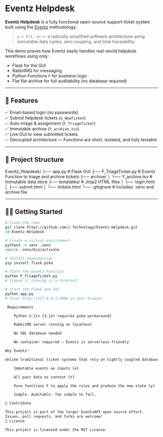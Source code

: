 # Eventz Helpdesk

**Eventz Helpdesk** is a fully functional open-source support ticket system built using the [Eventz](https://github.com/i-Technology/EventzAPI) methodology:  
> `y = F(Y, e)` — a radically simplified software architecture using immutable data tuples, zero coupling, and total traceability.

This demo proves how Eventz easily handles real-world helpdesk workflows using only:
- Flask for the GUI
- RabbitMQ for messaging
- Python Functions `F` for business logic
- Flat file archive for full auditability (no database required)

---

## 🚀 Features

✅ Email-based login (no passwords)  
✅ Submit helpdesk tickets (`e_NewTicket`)  
✅ Auto-triage & assignment (`F_TriageTicket`)  
✅ Immutable archive (`Y_archive.tsv`)  
✅ Live GUI to view submitted tickets  
✅ Decoupled architecture — Functions are short, isolated, and fully testable

---

## 📁 Project Structure

Eventz_Helpdesk/
├── app.py # Flask GUI
├── F_TriageTicket.py # Eventz Function to triage and archive tickets
├── archive/
│ └── Y_archive.tsv # Immutable data store
├── templates/ # Jinja2 HTML files
│ ├── login.html
│ ├── submit.html
│ └── tickets.html
└── .gitignore # Includes .venv and archive file

---

## 🧑‍💻 Getting Started

```bash
# Clone the repo
git clone https://github.com/i-Technology/Eventz-Helpdesk.git
cd Eventz-Helpdesk

# Create a virtual environment
python3 -m venv .venv
source .venv/bin/activate

# Install dependencies
pip install flask pika

# Start the Eventz Function
python F_TriageTicket.py
# (Leave it running in a terminal)

# Start the Flask web GUI
python app.py
# Visit http://127.0.0.1:5000 in your browser

 Requirements

    Python 3.11+ (3.12+ requires pika workaround)

    RabbitMQ server running on localhost

    No SQL database needed

    No container required — Eventz is serverless-friendly

Why Eventz?

Unlike traditional ticket systems that rely on tightly coupled databases and ORM layers, Eventz uses:

    Immutable events as inputs (e)

    All past data as context (Y)

    Pure functions F to apply the rules and produce the new state (y)

    Simple. Auditable. Too simple to fail.

🙌 Contribute

This project is part of the larger EventzAPI open source effort.
Issues, pull requests, and forks are welcome!
📄 License

This project is licensed under the MIT License.
